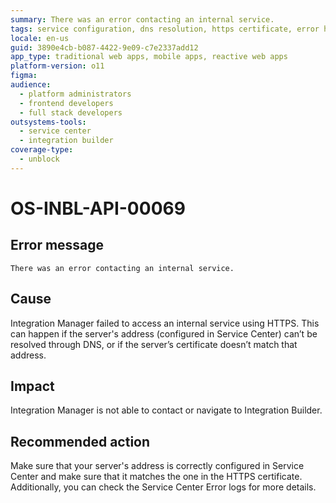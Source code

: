 ```yaml
---
summary: There was an error contacting an internal service.
tags: service configuration, dns resolution, https certificate, error handling, service center
locale: en-us
guid: 3890e4cb-b087-4422-9e09-c7e2337add12
app_type: traditional web apps, mobile apps, reactive web apps
platform-version: o11
figma:
audience:
  - platform administrators
  - frontend developers
  - full stack developers
outsystems-tools:
  - service center
  - integration builder
coverage-type:
  - unblock
---
```


# OS-INBL-API-00069

## Error message

`There was an error contacting an internal service.`

## Cause

Integration Manager failed to access an internal service using HTTPS.
This can happen if the server's address (configured in Service Center) can’t be resolved through DNS, or if the server’s certificate doesn’t match that address. 

## Impact

Integration Manager is not able to contact or navigate to Integration Builder.

## Recommended action

Make sure that your server's address is correctly configured in Service Center and make sure that it matches the one in the HTTPS certificate.
Additionally, you can check the Service Center Error logs for more details.
